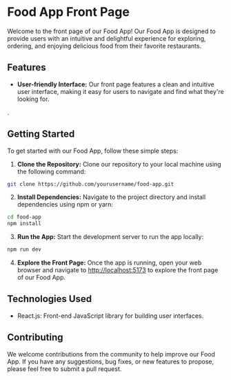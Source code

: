# Food App Front Page

Welcome to the front page of our Food App! Our Food App is designed to provide users with an intuitive and delightful experience for exploring, ordering, and enjoying delicious food from their favorite restaurants.

## Features

- **User-friendly Interface:** Our front page features a clean and intuitive user interface, making it easy for users to navigate and find what they're looking for.
  
.

## Getting Started

To get started with our Food App, follow these simple steps:

1. **Clone the Repository:** Clone our repository to your local machine using the following command:
```bash
git clone https://github.com/yourusername/food-app.git
```

2. **Install Dependencies:** Navigate to the project directory and install dependencies using npm or yarn:
```bash
cd food-app
npm install
```

3. **Run the App:** Start the development server to run the app locally:
```bash
npm run dev
```

4. **Explore the Front Page:** Once the app is running, open your web browser and navigate to [http://localhost:5173](http://localhost:5173) to explore the front page of our Food App.

## Technologies Used

- React.js: Front-end JavaScript library for building user interfaces.



## Contributing

We welcome contributions from the community to help improve our Food App. If you have any suggestions, bug fixes, or new features to propose, please feel free to submit a pull request.



